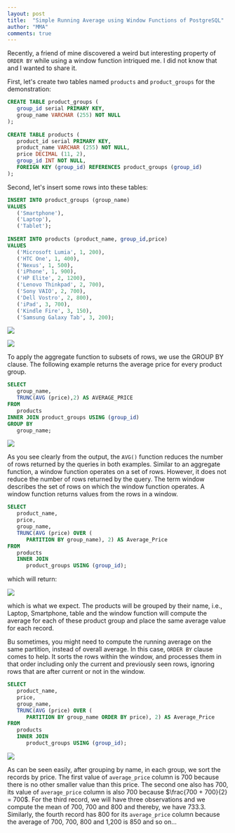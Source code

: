 ```yaml
---
layout: post
title:  "Simple Running Average using Window Functions of PostgreSQL"
author: "MMA"
comments: true
---
```


Recently, a friend of mine discovered a weird but interesting property of `ORDER BY` while using a window function intriqued me. I did not know that and I wanted to share it.

First, let's create two tables named `products` and `product_groups` for the demonstration:

```sql
CREATE TABLE product_groups (
   group_id serial PRIMARY KEY,
   group_name VARCHAR (255) NOT NULL
);
 
CREATE TABLE products (
   product_id serial PRIMARY KEY,
   product_name VARCHAR (255) NOT NULL,
   price DECIMAL (11, 2),
   group_id INT NOT NULL,
   FOREIGN KEY (group_id) REFERENCES product_groups (group_id)
);
```

Second, let's insert some rows into these tables:

```sql
INSERT INTO product_groups (group_name)
VALUES
   ('Smartphone'),
   ('Laptop'),
   ('Tablet');
 
INSERT INTO products (product_name, group_id,price)
VALUES
   ('Microsoft Lumia', 1, 200),
   ('HTC One', 1, 400),
   ('Nexus', 1, 500),
   ('iPhone', 1, 900),
   ('HP Elite', 2, 1200),
   ('Lenovo Thinkpad', 2, 700),
   ('Sony VAIO', 2, 700),
   ('Dell Vostro', 2, 800),
   ('iPad', 3, 700),
   ('Kindle Fire', 3, 150),
   ('Samsung Galaxy Tab', 3, 200);
```

![](https://github.com/mmuratarat/mmuratarat.github.io/blob/master/_posts/images/Screen%20Shot%202020-02-15%20at%2008.14.45.png?raw=true)

![](https://github.com/mmuratarat/mmuratarat.github.io/blob/master/_posts/images/Screen%20Shot%202020-02-15%20at%2008.15.16.png?raw=true)

To apply the aggregate function to subsets of rows, we use the GROUP BY clause. The following example returns the average price for every product group.

```sql
SELECT
   group_name,
   TRUNC(AVG (price),2) AS AVERAGE_PRICE
FROM
   products
INNER JOIN product_groups USING (group_id)
GROUP BY
   group_name;
```

![](https://github.com/mmuratarat/mmuratarat.github.io/blob/master/_posts/images/Screen%20Shot%202020-02-15%20at%2008.17.31.png?raw=true)

As you see clearly from the output, the `AVG()` function reduces the number of rows returned by the queries in both examples. Similar to an aggregate function, a window function operates on a set of rows. However, it does not reduce the number of rows returned by the query. The term window describes the set of rows on which the window function operates. A window function returns values from the rows in a window.

```sql
SELECT
   product_name,
   price,
   group_name,
   TRUNC(AVG (price) OVER (
      PARTITION BY group_name), 2) AS Average_Price
FROM
   products
   INNER JOIN 
      product_groups USING (group_id);
```

which will return:

![](https://github.com/mmuratarat/mmuratarat.github.io/blob/master/_posts/images/Screen%20Shot%202020-02-15%20at%2008.20.05.png?raw=true)

which is what we expect. The products will be grouped by their name, i.e., Laptop, Smartphone, table and the window function will compute the average for each of these product group and place the same average value for each record.

Bu sometimes, you might need to compute the running average on the same partition, instead of overall average. In this case, `ORDER BY` clause comes to help. It sorts the rows within the window, and processes them in that order including only the current and previously seen rows, ignoring rows that are after current or not in the window.

```sql
SELECT
   product_name,
   price,
   group_name,
   TRUNC(AVG (price) OVER (
      PARTITION BY group_name ORDER BY price), 2) AS Average_Price
FROM
   products
   INNER JOIN 
      product_groups USING (group_id);
```

![](https://github.com/mmuratarat/mmuratarat.github.io/blob/master/_posts/images/Screen%20Shot%202020-02-15%20at%2008.28.09.png?raw=true)

As can be seen easily, after grouping by name, in each group, we sort the records by price. The first value of `average_price` column is 700 because there is no other smaller value than this price. The second one also has 700, its value of `average_price` column is also 700 because $\frac{700 + 700}{2} = 700$. For the third record, we will have three observations and we compute the mean of 700, 700 and 800 and thereby, we have 733.3. Similarly, the fourth record has 800 for its `average_price` column because the average of 700, 700, 800 and 1,200 is 850 and so on...
